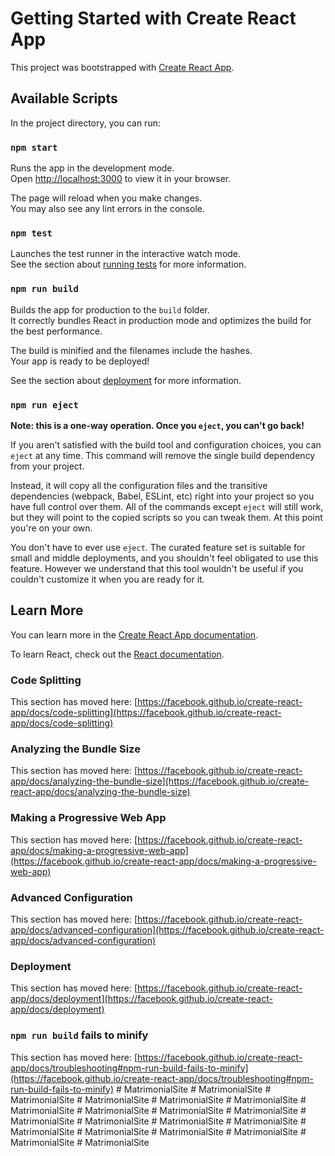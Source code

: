 # Getting Started with Create React App

This project was bootstrapped with [Create React App](https://github.com/facebook/create-react-app).

## Available Scripts

In the project directory, you can run:

### `npm start`

Runs the app in the development mode.\
Open [http://localhost:3000](http://localhost:3000) to view it in your browser.

The page will reload when you make changes.\
You may also see any lint errors in the console.

### `npm test`

Launches the test runner in the interactive watch mode.\
See the section about [running tests](https://facebook.github.io/create-react-app/docs/running-tests) for more information.

### `npm run build`

Builds the app for production to the `build` folder.\
It correctly bundles React in production mode and optimizes the build for the best performance.

The build is minified and the filenames include the hashes.\
Your app is ready to be deployed!

See the section about [deployment](https://facebook.github.io/create-react-app/docs/deployment) for more information.

### `npm run eject`

**Note: this is a one-way operation. Once you `eject`, you can't go back!**

If you aren't satisfied with the build tool and configuration choices, you can `eject` at any time. This command will remove the single build dependency from your project.

Instead, it will copy all the configuration files and the transitive dependencies (webpack, Babel, ESLint, etc) right into your project so you have full control over them. All of the commands except `eject` will still work, but they will point to the copied scripts so you can tweak them. At this point you're on your own.

You don't have to ever use `eject`. The curated feature set is suitable for small and middle deployments, and you shouldn't feel obligated to use this feature. However we understand that this tool wouldn't be useful if you couldn't customize it when you are ready for it.

## Learn More

You can learn more in the [Create React App documentation](https://facebook.github.io/create-react-app/docs/getting-started).

To learn React, check out the [React documentation](https://reactjs.org/).

### Code Splitting

This section has moved here: [https://facebook.github.io/create-react-app/docs/code-splitting](https://facebook.github.io/create-react-app/docs/code-splitting)

### Analyzing the Bundle Size

This section has moved here: [https://facebook.github.io/create-react-app/docs/analyzing-the-bundle-size](https://facebook.github.io/create-react-app/docs/analyzing-the-bundle-size)

### Making a Progressive Web App

This section has moved here: [https://facebook.github.io/create-react-app/docs/making-a-progressive-web-app](https://facebook.github.io/create-react-app/docs/making-a-progressive-web-app)

### Advanced Configuration

This section has moved here: [https://facebook.github.io/create-react-app/docs/advanced-configuration](https://facebook.github.io/create-react-app/docs/advanced-configuration)

### Deployment

This section has moved here: [https://facebook.github.io/create-react-app/docs/deployment](https://facebook.github.io/create-react-app/docs/deployment)

### `npm run build` fails to minify

This section has moved here: [https://facebook.github.io/create-react-app/docs/troubleshooting#npm-run-build-fails-to-minify](https://facebook.github.io/create-react-app/docs/troubleshooting#npm-run-build-fails-to-minify)
#   M a t r i m o n i a l S i t e  
 #   M a t r i m o n i a l S i t e  
 #   M a t r i m o n i a l S i t e  
 #   M a t r i m o n i a l S i t e  
 #   M a t r i m o n i a l S i t e  
 #   M a t r i m o n i a l S i t e  
 #   M a t r i m o n i a l S i t e  
 #   M a t r i m o n i a l S i t e  
 #   M a t r i m o n i a l S i t e  
 #   M a t r i m o n i a l S i t e  
 #   M a t r i m o n i a l S i t e  
 #   M a t r i m o n i a l S i t e  
 #   M a t r i m o n i a l S i t e  
 #   M a t r i m o n i a l S i t e  
 #   M a t r i m o n i a l S i t e  
 #   M a t r i m o n i a l S i t e  
 #   M a t r i m o n i a l S i t e  
 #   M a t r i m o n i a l S i t e  
 #   M a t r i m o n i a l S i t e  
 #   M a t r i m o n i a l S i t e  
 